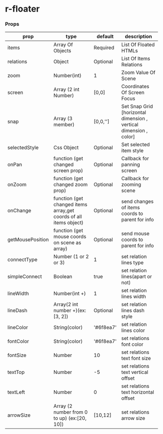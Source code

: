 # r-floater
### Props
prop             | type                                                              | default   | description
---------------- | ----------------------------------------------------------------- | --------- | -----------
items            | Array Of Objects                                                  | Required  | List Of Floated HTMLs 
relations        | Object                                                            | Optional  | List Of Items Relations 
zoom             | Number(int)                                                       | 1         | Zoom Value Of Scene
screen           | Array (2 int Number)                                              | [0,0]     | Coordinates Of Screen Focus
snap             | Array (3 member)                                                  | [0,0,'']  | Set Snap Grid [horizontal dimension , vertical dimension , color]
selectedStyle    | Css Object                                                        | Optional  | Set selected item style
onPan            | function (get changed screen prop)                                | Optional  | Callback for panning screen
onZoom           | function (get changed zoom prop)                                  | Optional  | Callback for zooming scene
onChange         | function (get changed items array,get coords of all items object) | Optional  | send changes of items coords to parent for info 
getMousePosition | function (get mouse coords on scene as array)                     | Optional  | send mouse coords to parent for info
connectType      | Number (1 or 2 or 3)                                              | 1         | set relation lines type
simpleConnect    | Boolean                                                           | true      | set relation lines(apart or not)
lineWidth        | Number(int +)                                                     | 1         | set relation lines width
lineDash         | Array(2 int number +)(ex:[3, 2])                                  | Optional  | set relation lines dash style
lineColor        | String(color)                                                     | '#6f8ea7' | set relation lines color
fontColor        | String(color)                                                     | '#6f8ea7' | set relations font color
fontSize         | Number                                                            | 10        | set relations text font size
textTop          | Number                                                            | -5        | set relations text vertical offset
textLeft         | Number                                                            | 0         | set relations text horizontal offset
arrowSize        | Array (2 number from 0 to up) (ex:[20, 10])                       | [10,12]   | set relations arrow size
